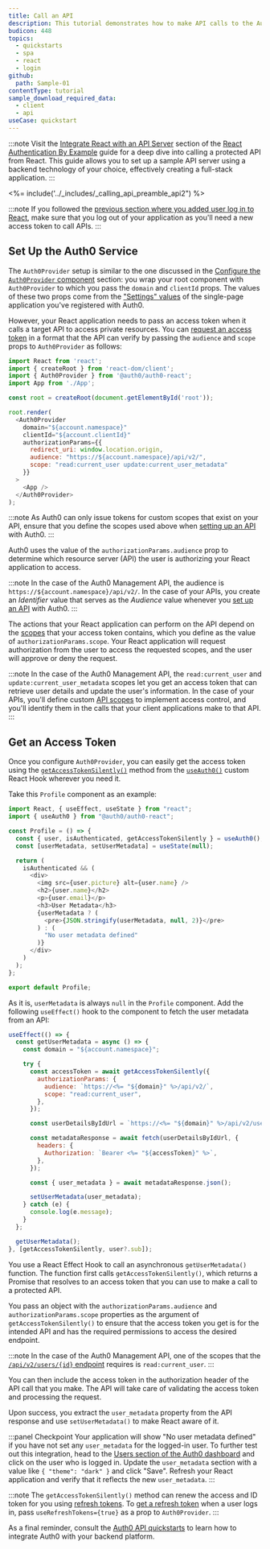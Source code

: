 ```yaml
---
title: Call an API
description: This tutorial demonstrates how to make API calls to the Auth0 Management API.
budicon: 448
topics:
  - quickstarts
  - spa
  - react
  - login
github:
  path: Sample-01
contentType: tutorial
sample_download_required_data:
  - client
  - api
useCase: quickstart
---
```

<!-- markdownlint-disable MD002 MD034 MD041 -->

:::note
Visit the <a href="https://developer.auth0.com/resources/guides/spa/react/basic-authentication#integrate-react-with-an-api-server" target="_blank">Integrate React with an API Server</a> section of the <a href="https://developer.auth0.com/resources/guides/spa/react/basic-authentication" target="_blank">React Authentication By Example</a> guide for a deep dive into calling a protected API from React. This guide allows you to set up a sample API server using a backend technology of your choice, effectively creating a full-stack application.
:::

<%= include('../_includes/_calling_api_preamble_api2") %>

:::note
If you followed the <a href="/quickstart/spa/auth0-react#add-login-to-your-application" target="_blank">previous section where you added user log in to React</a>, make sure that you log out of your application as you'll need a new access token to call APIs.
:::

## Set Up the Auth0 Service

The `Auth0Provider` setup is similar to the one discussed in the <a href="/quickstart/spa/auth0-react#configure-the-auth0provider-component" target="_blank">Configure the `Auth0Provider` component</a> section: you wrap your root component with `Auth0Provider` to which you pass the `domain` and `clientId` props. The values of these two props come from the <a href="https://auth0.com/docs/quickstart/spa/react#configure-auth0" target="_blank">"Settings" values</a> of the single-page application you've registered with Auth0.

However, your React application needs to pass an access token when it calls a target API to access private resources. You can <a href="https://auth0.com/docs/tokens/guides/get-access-tokens" target="_blank">request an access token</a> in a format that the API can verify by passing the `audience` and `scope` props to `Auth0Provider` as follows:

```javascript
import React from 'react';
import { createRoot } from 'react-dom/client';
import { Auth0Provider } from '@auth0/auth0-react';
import App from './App';

const root = createRoot(document.getElementById('root'));

root.render(
  <Auth0Provider
    domain="${account.namespace}"
    clientId="${account.clientId}"
    authorizationParams={{
      redirect_uri: window.location.origin,
      audience: "https://${account.namespace}/api/v2/",
      scope: "read:current_user update:current_user_metadata"
    }}
  >
    <App />
  </Auth0Provider>
);
```

:::note
As Auth0 can only issue tokens for custom scopes that exist on your API, ensure that you define the scopes used above when <a href="https://auth0.com/docs/getting-started/set-up-api" target="_blank">setting up an API</a> with Auth0.
:::

Auth0 uses the value of the `authorizationParams.audience` prop to determine which resource server (API) the user is authorizing your React application to access.

:::note
In the case of the Auth0 Management API, the audience is `https://${account.namespace}/api/v2/`. In the case of your APIs, you create an _Identifier_ value that serves as the _Audience_ value whenever you <a href="https://auth0.com/docs/getting-started/set-up-api" target="_blank">set up an API</a> with Auth0.
:::

The actions that your React application can perform on the API depend on the <a href="https://auth0.com/docs/scopes/current" target="_blank">scopes</a> that your access token contains, which you define as the value of `authorizationParams.scope`. Your React application will request authorization from the user to access the requested scopes, and the user will approve or deny the request.

:::note
In the case of the Auth0 Management API, the `read:current_user` and `update:current_user_metadata` scopes let you get an access token that can retrieve user details and update the user's information. In the case of your APIs, you'll define custom <a href="https://auth0.com/docs/scopes/current/api-scopes" target="_blank">API scopes</a> to implement access control, and you'll identify them in the calls that your client applications make to that API.
:::

## Get an Access Token 

Once you configure `Auth0Provider`, you can easily get the access token using the <a href="https://auth0.github.io/auth0-react/interfaces/Auth0ContextInterface.html#getAccessTokenSilently" target="_blank">`getAccessTokenSilently()`</a> method from the <a href="https://auth0.github.io/auth0-react/functions/useAuth0.html" target="_blank">`useAuth0()`</a> custom React Hook wherever you need it. 

Take this `Profile` component as an example:

```javascript
import React, { useEffect, useState } from "react";
import { useAuth0 } from "@auth0/auth0-react";

const Profile = () => {
  const { user, isAuthenticated, getAccessTokenSilently } = useAuth0();
  const [userMetadata, setUserMetadata] = useState(null);

  return (
    isAuthenticated && (
      <div>
        <img src={user.picture} alt={user.name} />
        <h2>{user.name}</h2>
        <p>{user.email}</p>
        <h3>User Metadata</h3>
        {userMetadata ? (
          <pre>{JSON.stringify(userMetadata, null, 2)}</pre>
        ) : (
          "No user metadata defined"
        )}
      </div>
    )
  );
};

export default Profile;
```

As it is, `userMetadata` is always `null` in the `Profile` component. Add the following `useEffect()` hook to the component to fetch the user metadata from an API:

```javascript
useEffect(() => {
  const getUserMetadata = async () => {
    const domain = "${account.namespace}";

    try {
      const accessToken = await getAccessTokenSilently({
        authorizationParams: {
          audience: `https://<%= "${domain}" %>/api/v2/`,
          scope: "read:current_user",
        },
      });

      const userDetailsByIdUrl = `https://<%= "${domain}" %>/api/v2/users/<%= "${user.sub}" %>`;

      const metadataResponse = await fetch(userDetailsByIdUrl, {
        headers: {
          Authorization: `Bearer <%= "${accessToken}" %>`,
        },
      });

      const { user_metadata } = await metadataResponse.json();

      setUserMetadata(user_metadata);
    } catch (e) {
      console.log(e.message);
    }
  };

  getUserMetadata();
}, [getAccessTokenSilently, user?.sub]);
```

You use a React Effect Hook to call an asynchronous `getUserMetadata()` function. The function first calls `getAccessTokenSilently()`, which returns a Promise that resolves to an access token that you can use to make a call to a protected API.

You pass an object with the `authorizationParams.audience` and `authorizationParams.scope` properties as the argument of `getAccessTokenSilently()` to ensure that the access token you get is for the intended API and has the required permissions to access the desired endpoint.
 
:::note
In the case of the Auth0 Management API, one of the scopes that the <a href="https://auth0.com/docs/api/management/v2#!/Users/get_users_by_id" target="_blank">`/api/v2/users/{id}` endpoint</a> requires is `read:current_user`.
:::
 
You can then include the access token in the authorization header of the API call that you make. The API will take care of validating the access token and processing the request.

Upon success, you extract the `user_metadata` property from the API response and use `setUserMetadata()` to make React aware of it.

:::panel Checkpoint
Your application will show "No user metadata defined" if you have not set any `user_metadata` for the logged-in user. To further test out this integration, head to the <a href="https://manage.auth0.com/#/users" target="_blank">Users section of the Auth0 dashboard</a> and click on the user who is logged in. Update the `user_metadata` section with a value like `{ "theme": "dark" }` and click "Save". Refresh your React application and verify that it reflects the new `user_metadata`. 
:::

:::note
The `getAccessTokenSilently()` method can renew the access and ID token for you using <a href="https://auth0.com/docs/tokens/concepts/refresh-tokens" target="_blank">refresh tokens</a>. To <a href="https://auth0.com/docs/tokens/guides/get-refresh-tokens" target="_blank">get a refresh token</a> when a user logs in, pass `useRefreshTokens={true}` as a prop to `Auth0Provider`. 
:::

As a final reminder, consult the <a href="https://auth0.com/docs/quickstart/backend" target="_blank">Auth0 API quickstarts</a> to learn how to integrate Auth0 with your backend platform.

